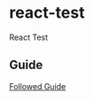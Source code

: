 # react-test
React Test

 ## Guide

[Followed Guide](https://medium.com/@fastlane80/setup-react-js-with-npm-babel-6-and-webpack-in-under-1-hour-1a714f973506)